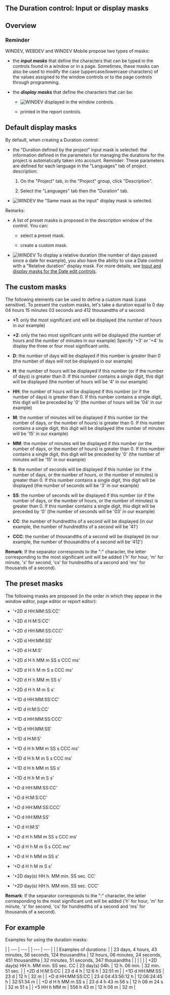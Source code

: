 


## The Duration control: Input or display masks
			



<a name="NOTE1"></a>
<a name="NOTE1_1"></a>


## Overview
<a name="overview_ELTTEXTE000245"></a>


### Reminder
<a name="reminder_ELTPARAGRAPHE000011"></a>

WINDEV, WEBDEV and WINDEV Mobile propose two types of masks:

- the ***input masks*** that define the characters that can be typed in the controls found in a window or in a page. Sometimes, these masks can also be used to modify the case (uppercase/lowercase characters) of the values assigned to the window controls or to the page controls through programming.

- the ***display masks*** that define the characters that can be: 

	- ![WINDEV](https://doc.pcsoft.fr/ext/images/us/WD.png) displayed in the window controls.

	- printed in the report controls.







<a name="NOTE2"></a>
<a name="NOTE2_1"></a>


## Default display masks
<a name="default_display_masks_ELTTEXTE000269"></a>
By default, when creating a Duration control: 

- the "Duration defined by the project" input mask is selected: the information defined in the parameters for managing the durations for the project is automatically taken into account. Reminder: These parameters are defined for each language in the "Languages" tab of project description: 

	1. On the "Project" tab, in the "Project" group, click "Description".

	2. Select the "Languages" tab then the "Duration" tab.




- ![WINDEV](https://doc.pcsoft.fr/ext/images/us/WD.png) the "Same mask as the input" display mask is selected.




Remarks: 

- A list of preset masks is proposed in the description window of the control. You can:

	- select a preset mask.

	- create a custom mask.




- ![WINDEV](https://doc.pcsoft.fr/ext/images/us/WD.png) To display a relative duration (the number of days passed since a date for example), you also have the ability to use a Date control with a "Relative duration" display mask. For more details, see [Input and display masks for the Date edit controls](../WDChamp/1014016.md). 




<a name="NOTE3"></a>
<a name="NOTE3_1"></a>


## The custom masks
<a name="the_custom_masks_ELTTEXTE000293"></a>
The following elements can be used to define a custom mask (case sensitive). 
To present the custom masks, let's take a duration equal to 0 day 04 hours 15 minutes 03 seconds and 412 thousandths of a second:

- **+1**: only the most significant unit will be displayed (the number of hours in our example)

- **+2**: only the two most significant units will be displayed (the number of hours and the number of minutes in our example)
	Specify '+3' or '+4' to display the three or four most significant units.

- **D**: the number of days will be displayed if this number is greater than 0 (the number of days will not be displayed in our example)

- **H**: the number of hours will be displayed if this number (or if the number of days) is greater than 0. If this number contains a single digit, this digit will be displayed (the number of hours will be '4' in our example)

- **HH**: the number of hours will be displayed if this number (or if the number of days) is greater than 0. If this number contains a single digit, this digit will be preceded by '0' (the number of hours will be '04' in our example)

- **M**: the number of minutes will be displayed if this number (or the number of days, or the number of hours) is greater than 0. If this number contains a single digit, this digit will be displayed (the number of minutes will be '15' in our example)

- **MM**: the number of minutes will be displayed if this number (or the number of days, or the number of hours) is greater than 0. If this number contains a single digit, this digit will be preceded by '0' (the number of minutes will be '15' in our example)

- **S**: the number of seconds will be displayed if this number (or if the number of days, or the number of hours, or the number of minutes) is greater than 0. If this number contains a single digit, this digit will be displayed (the number of seconds will be '3' in our example)

- **SS**: the number of seconds will be displayed if this number (or if the number of days, or the number of hours, or the number of minutes) is greater than 0. If this number contains a single digit, this digit will be preceded by '0' (the number of seconds will be '03' in our example)

- **CC**: the number of hundredths of a second will be displayed (in our example, the number of hundredths of a second will be '41')

- **CCC**: the number of thousandths of a second will be displayed (in our example, the number of thousandths of a second will be '412')




**Remark**: If the separator corresponds to the ":" character, the letter corresponding to the most significant unit will be added ('h' for hour, 'm' for minute, 's' for second, 'cs' for hundredths of a second and 'ms' for thousands of a second).


<a name="NOTE4"></a>
<a name="NOTE4_1"></a>


## The preset masks
<a name="the_preset_masks_ELTTEXTE000317"></a>
The following masks are proposed (in the order in which they appear in the window editor, page editor or report editor):

- '+2D d HH:MM:SS:CC'

- '+2D d H:M:S:CC'

- '+2D d HH:MM:SS:CCC'

- '+2D d HH:MM:SS'

- '+2D d H:M:S'

- '+2D d H h MM m SS s CCC ms'

- '+2D d H h M m S s CCC ms'

- '+2D d H h MM m SS s'

- '+2D d H h M m S s'

- '+1D d HH:MM:SS:CC'

- '+1D d H:M:S:CC'

- '+1D d HH:MM:SS:CCC'

- '+1D d HH:MM:SS'

- '+1D d H:M:S'

- '+1D d H h MM m SS s CCC ms'

- '+1D d H h M m S s CCC ms'

- '+1D d H h MM m SS s'

- '+1D d H h M m S s'

- '+D d HH:MM:SS:CC'

- '+D d H:M:S:CC'

- '+D d HH:MM:SS:CCC'

- '+D d HH:MM:SS'

- '+D d H:M:S'

- '+D d H h MM m SS s CCC ms'

- '+D d H h M m S s CCC ms'

- '+D d H h MM m SS s'

- '+D d H h M m S s'

- '+2D day(s) HH h. MM min. SS sec. CC'

- '+2D day(s) HH h. MM min. SS sec. CCC'




**Remark**: If the separator corresponds to the ":" character, the letter corresponding to the most significant unit will be added ('h' for hour, 'm' for minute, 's' for second, 'cs' for hundredths of a second and 'ms' for thousands of a second).

<a name="NOTE5"></a>
<a name="NOTE5_1"></a>


## For example
<a name="for_example_ELTTEXTE000341"></a>
Examples for using the duration masks:

   |   | --- | --- |
| --- | --- |
|   | Examples of durations: |
| 23 days, 4 hours, 43 minutes, 56 seconds, 124 thousandths | 12 hours, 06 minutes, 24 seconds, 451 thousandths | 32 minutes, 51 seconds, 347 thousandths |
|   |   |   |
| +2D day(s) HH h. MM min. SS sec. CC | 23 day(s) 04h. | 12 h. 06 min. | 32 min. 51 sec. |
| +2D d H:M:S:CC | 23 d 4 h | 12:6 h | 32:51 m |
| +1D d HH:MM:SS | 23 d | 12 h | 32 m |
| +D d HH:MM:SS:CC | 23 d 04:43:56:12 h | 12:06:24:45 h | 32:51:34 m |
| +D d H h MM m SS s | 23 d 4 h 43 m 56 s | 12 h 06 m 24 s | 32 m 51 s |
| +5 HH h MM m | 556 h 43 m | 12 h 06 m | 32 m |




